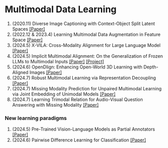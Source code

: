 # Multimodal Data Learning

1. (2020.11) Diverse Image Captioning with Context-Object Split Latent Spaces [[Paper]](https://arxiv.org/pdf/2011.00966)
2. (2022.12 & 2023.4) Learning Multimodal Data Augmentation in Feature Space [[Paper]](https://arxiv.org/abs/2212.14453)
3. (2024.5) X-VILA: Cross-Modality Alignment for Large Language Model [[Paper]](https://arxiv.org/abs/2405.19335) 
4. (2024.5) Implicit Multimodal Alignment: On the Generalization of Frozen LLMs to Multimodal Inputs [[Paper]](https://arxiv.org/pdf/2405.16700v1) [[Project]](https://github.com/mshukor/ima-lmms)
5. (2024.6) OpenDlign: Enhancing Open-World 3D Learning with Depth-Aligned Images [[Paper]](https://arxiv.org/abs/2404.16538)
6. (2024.7) Robust Multimodal Learning via Representation Decoupling [[Paper]](https://arxiv.org/pdf/2407.04458)
7. (2024.7) Missing Modality Prediction for Unpaired Multimodal Learning via Joint Embedding of Unimodal Models [[Paper]](https://arxiv.org/abs/2407.12616v1)
8. (2024.7) Learning Trimodal Relation for Audio-Visual Question Answering with Missing Modality [[Paper]](https://arxiv.org/pdf/2407.16171)





### New learning paradigms



1. (2024.5) Pre-Trained Vision-Language Models as Partial Annotators [[Paper]](https://arxiv.org/pdf/2406.18550)
2. (2024.6) Pairwise Difference Learning for Classification [[Paper]](https://arxiv.org/abs/2406.20031v1)

